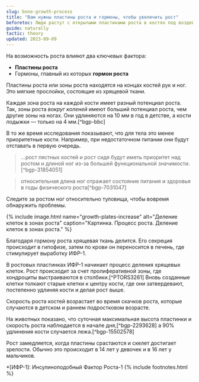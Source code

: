 ```yaml
---
slug: bone-growth-process
title: "Вам нужны пластины роста и гормоны, чтобы увеличить рост"
beforetoc: Люди растут с открытыми пластинами роста в костях под воздействием гормона роста.
guide: naturally
tactic: theory
updated: 2023-09-09
---
```

На возможность роста влияют два ключевых фактора:
- **Пластины роста**
- Гормоны, главный из которых **гормон роста**

Пластины роста или зоны роста находятся на концах костей рук и ног. Это мягкие прослойки, состоящие из хрящевой ткани.

Каждая зона роста на каждой кости имеет разный потенциал роста. Так, зоны роста *вокруг коленей* имеют больший потенциал роста, чем другие зоны на ногах. Они удлиняются на 10 мм в год в детстве, а кости лодыжки — только на 4 мм.[^bgp-bbc]

В то же время исследования показывают, что для тела это менее приоритетные кости. Например, при недостаточном питании они будут отставать в первую очередь.

>...рост пястных костей и рост сидя будут иметь приоритет над ростом и длиной ног из-за большей функциональной значимости.[^bgp-31854051]

>относительная длина ног отражает состояние питания и здоровья в годы физического роста[^bgp-7031047]

Следите за ростом ног относительно туловища, чтобы вовремя обнаружить проблемы.

{% include image.html name="growth-plates-increase" alt="Деление клеток в зонах роста" caption="Картинка. Процесс роста. Деление клеток в зонах роста." %}

Благодаря гормону роста хрящевая ткань делится. Его секреция происходит в гипофизе, затем по крови он переносится в печень, где стимулирует выработку ИФР-1.

В ростовых пластинках ИФР-1 начинает процесс деления хрящевых клеток. Рост происходит за счет пролиферативной зоны, где хондроциты выстраиваются в столбики.[^PTORS3261] Вновь созданные клетки толкают старые клетки к центру кости, где они затвердевают, постепенно удлиняя кости и делая рост выше.

Скорость роста костей возрастает во время скачков роста, которые случаются в детском и раннем подростковом возрасте.

На животных показано, что суточная максимальная высота пластинки и скорость роста наблюдается в начале дня,[^bgp-2293628] а 90% удлинения кости случается лежа.[^bgp-15502578]

Рост замедляется, когда пластины срастаются и скелет достигает зрелости. Обычно это происходит в 14 лет у девочек и в 16 лет у мальчиков.

*[ИФР-1]: Инсулиноподобный Фактор Роста-1
{% include footnotes.html %}
